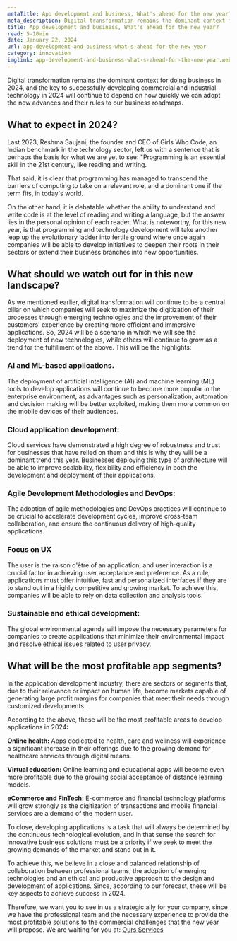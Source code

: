 ```yaml
---
metaTitle: App development and business, What's ahead for the new year?
meta_description: Digital transformation remains the dominant context for doing business in 2024, and the key to successfully developing commercial and industrial technology in 2024 will continue to depend on how quickly we can adopt the new advances and their rules to our business roadmaps.
title: App development and business, What's ahead for the new year?
read: 5-10min
date: January 22, 2024
url: app-development-and-business-what-s-ahead-for-the-new-year
category: innovation
imglink: app-development-and-business-what-s-ahead-for-the-new-year.webp
---
```


Digital transformation remains the dominant context for doing business in 2024, and the key to successfully developing commercial and industrial technology in 2024 will continue to depend on how quickly we can adopt the new advances and their rules to our business roadmaps.

## What to expect in 2024?

Last 2023, Reshma Saujani, the founder and CEO of Girls Who Code, an Indian benchmark in the technology sector, left us with a sentence that is perhaps the basis for what we are yet to see: "Programming is an essential skill in the 21st century, like reading and writing.

That said, it is clear that programming has managed to transcend the barriers of computing to take on a relevant role, and a dominant one if the term fits, in today's world.

On the other hand, it is debatable whether the ability to understand and write code is at the level of reading and writing a language, but the answer lies in the personal opinion of each reader. What is noteworthy, for this new year, is that programming and technology development will take another leap up the evolutionary ladder into fertile ground where once again companies will be able to develop initiatives to deepen their roots in their sectors or extend their business branches into new opportunities.

## What should we watch out for in this new landscape?

As we mentioned earlier, digital transformation will continue to be a central pillar on which companies will seek to maximize the digitization of their processes through emerging technologies and the improvement of their customers' experience by creating more efficient and immersive applications.
So, 2024 will be a scenario in which we will see the deployment of new technologies, while others will continue to grow as a trend for the fulfillment of the above. This will be the highlights:

### AI and ML-based applications.

The deployment of artificial intelligence (AI) and machine learning (ML) tools to develop applications will continue to become more popular in the enterprise environment, as advantages such as personalization, automation and decision making will be better exploited, making them more common on the mobile devices of their audiences.

### Cloud application development:

Cloud services have demonstrated a high degree of robustness and trust for businesses that have relied on them and this is why they will be a dominant trend this year. Businesses deploying this type of architecture will be able to improve scalability, flexibility and efficiency in both the development and deployment of their applications.

### Agile Development Methodologies and DevOps:

The adoption of agile methodologies and DevOps practices will continue to be crucial to accelerate development cycles, improve cross-team collaboration, and ensure the continuous delivery of high-quality applications.

### Focus on UX

The user is the raison d'être of an application, and user interaction is a crucial factor in achieving user acceptance and preference. As a rule, applications must offer intuitive, fast and personalized interfaces if they are to stand out in a highly competitive and growing market. To achieve this, companies will be able to rely on data collection and analysis tools.

### Sustainable and ethical development:

The global environmental agenda will impose the necessary parameters for companies to create applications that minimize their environmental impact and resolve ethical issues related to user privacy.

## What will be the most profitable app segments?

In the application development industry, there are sectors or segments that, due to their relevance or impact on human life, become markets capable of generating large profit margins for companies that meet their needs through customized developments.

According to the above, these will be the most profitable areas to develop applications in 2024:

**Online health:** Apps dedicated to health, care and wellness will experience a significant increase in their offerings due to the growing demand for healthcare services through digital means.

**Virtual education:** Online learning and educational apps will become even more profitable due to the growing social acceptance of distance learning models.

**eCommerce and FinTech:** E-commerce and financial technology platforms will grow strongly as the digitization of transactions and mobile financial services are a demand of the modern user.

To close, developing applications is a task that will always be determined by the continuous technological evolution, and in that sense the search for innovative business solutions must be a priority if we seek to meet the growing demands of the market and stand out in it.

To achieve this, we believe in a close and balanced relationship of collaboration between professional teams, the adoption of emerging technologies and an ethical and productive approach to the design and development of applications. Since, according to our forecast, these will be key aspects to achieve success in 2024.

Therefore, we want you to see in us a strategic ally for your company, since we have the professional team and the necessary experience to provide the most profitable solutions to the commercial challenges that the new year will propose. We are waiting for you at: [Ours Services](https://www.dreamcodesoft.com/en/services)
